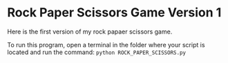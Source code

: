 # Rock Paper Scissors Game Version 1

Here is the first version of my rock papaer scissors game. 

To run this program, open a terminal in the folder where your script is located and run the command: `python ROCK_PAPER_SCISSORS.py`
